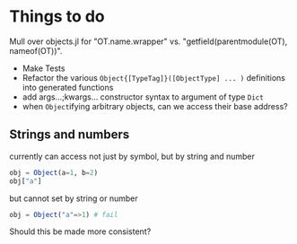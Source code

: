 # Things to do

Mull over objects.jl for "OT.name.wrapper" vs. "getfield(parentmodule(OT), nameof(OT))".


- Make Tests
- Refactor the various `Object{[TypeTag]}([ObjectType] ... )` definitions into generated functions 
- add args...;kwargs... constructor syntax to argument of type `Dict`
- when `Object`ifying arbitrary objects, can we access their base address?


## Strings and numbers

currently can access not just by symbol, but by string and number
```julia
obj = Object(a=1, b=2)
obj["a"]
```

but cannot set by string or number
```julia
obj = Object("a"=>1) # fail
```

Should this be made more consistent?
